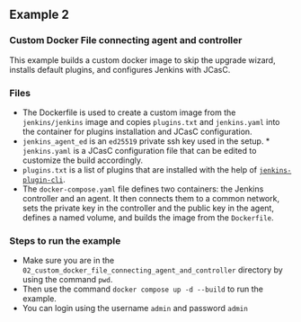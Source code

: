 ## Example 2
### Custom Docker File connecting agent and controller 
This example builds a custom docker image to skip the upgrade wizard, installs default plugins, and configures Jenkins with JCasC.
### Files 
* The Dockerfile is used to create a custom image from the `jenkins/jenkins` image and copies `plugins.txt` and `jenkins.yaml` into the container for plugins installation and JCasC configuration.
* `jenkins_agent_ed` is an `ed25519` private ssh key used in the setup.
*` jenkins.yaml` is a JCasC configuration file that can be edited to customize the build accordingly.
* `plugins.txt` is a list of plugins that are installed with the help of [`jenkins-plugin-cli`](https://www.jenkins.io/doc/book/managing/plugins/#install-with-cli).
* The `docker-compose.yaml` file defines two containers: the Jenkins controller and an agent. It then connects them to a common network, sets the private key in the controller and the public key in the agent, defines a named volume, and builds the image from the `Dockerfile`.

### Steps to run the example 
* Make sure you are in the `02_custom_docker_file_connecting_agent_and_controller` directory by using the command `pwd`. 
* Then use the command `docker compose up -d --build` to run the example.
* You can login using the username `admin` and password `admin`
